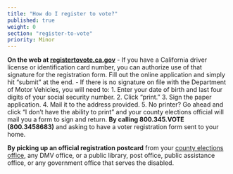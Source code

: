 ```yaml
---
title: "How do I register to vote?"
published: true
weight: 0
section: "register-to-vote"
priority: Minor
---
```



**On the web at [registertovote.ca.gov](https://www,registertovote.ca.gov)**
	- If you have a California driver license or identification card number, you can authorize use of that signature for the registration form.  Fill out the online application and simply hit “submit” at the end.
	- If there is no signature on file with the Department of Motor Vehicles, you will need to:
		1. Enter your date of birth and last four digits of your social security number.
		2. Click “print.”
		3. Sign the paper application.
        4. Mail it to the address provided.
        5. No printer? Go ahead and click “I don’t have the ability to print” and your county elections official will mail you a form to sign and return.
**By calling 800.345.VOTE (800.3458683)** and asking to have a voter registration form sent to your home.  

**By picking up an official registration postcard** from your [county elections 	office](http://www.sos.ca.gov/elections/voting-resources/new-voters/county-elections-offices/), any DMV office, or a public library, post office, public assistance 	office, or any government office that serves the disabled.
